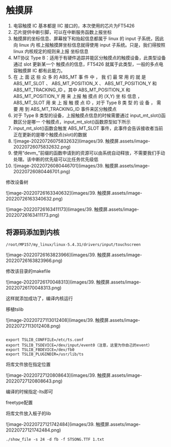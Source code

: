 # 触摸屏

1. 电容触摸 IC 基本都是 IIC 接口的，本次使用的芯片为FT5426
2. 芯片提供中断引脚，可以在中断服务函数上报坐标
3. 触摸屏的坐标信息、屏幕按下和抬起信息都属于 linux 的 input 子系统，因此向 linux 内 核上报触摸屏坐标信息就得使用 input 子系统。只是，我们得按照 linux 内核规定的规则来上报 坐标信息
4. MT协议 Type B：适用于有硬件追踪并能区分触摸点的触摸设备，此类型设备通过 slot 更新某一个 触摸点的信息，FT5426 就属于此类型，一般的多点电容触摸屏 IC 都有此能力。
5. 在 上 面 这 些 众 多 的 ABS_MT 事 件 中 ， 我 们 最 常 用 的 就 是 ABS_MT_SLOT 、 ABS_MT_POSITION_X 、 ABS_MT_POSITION_Y 和 ABS_MT_TRACKING_ID 。其中 ABS_MT_POSITION_X 和 ABS_MT_POSITION_Y 用 来 上报 触 摸点 的 (X,Y) 坐 标 信息 ， ABS_MT_SLOT 用 来 上 报 触 摸 点 ID ，对于 Type B 类 型 的 设 备 ， 需 要 用 到 ABS_MT_TRACKING_ID 事件来区分触摸点
6. 对于 Type B 类型的设备，上报触摸点信息的时候需要通过 input_mt_slot()函数区分是哪一 个触摸点，input_mt_slot()函数原型如下所示
7. input_mt_slot()函数会触发 ABS_MT_SLOT 事件，此事件会告诉接收者当前 正在更新的是哪个触摸点(slot)的数据
8. ![image-20220726075832632](images/39. 触摸屏.assets/image-20220726075832632.png)
9. 使用“devm_”前缀的函数申请到的资源可以由系统自动释放，不需要我们手动处理。该中断的优先级可以比任务优先级低
10. ![image-20220726080446701](images/39. 触摸屏.assets/image-20220726080446701.png)

修改设备树

![image-20220726163340632](images/39. 触摸屏.assets/image-20220726163340632.png)

![image-20220726163411173](images/39. 触摸屏.assets/image-20220726163411173.png)

## 将源码添加到内核

```
/root/MP157/my_linux/linux-5.4.31/drivers/input/touchscreen
```

![image-20220726163823966](images/39. 触摸屏.assets/image-20220726163823966.png)

修改该目录的makefile

![image-20220726170048313](images/39. 触摸屏.assets/image-20220726170048313.png)

这样就添加成功了，编译内核运行

移植tslib

![image-20220727113012408](images/39. 触摸屏.assets/image-20220727113012408.png)

```

export TSLIB_CONFFILE=/etc/ts.conf
export TSLIB_TSDEVICE=/dev/input/event0（注意，这里为你自己的event）
export TSLIB_FBDEVICE=/dev/fb0
export TSLIB_PLUGINDIR=/usr/lib/ts
```

将库文件放在指定位置

![image-20220727120808643](images/39. 触摸屏.assets/image-20220727120808643.png)

编译的时候指定-lts即可

freetype配置

将库文件放入板子的lib

![image-20220727121742484](images/39. 触摸屏.assets/image-20220727121742484.png)

```
./show_file -s 24 -d fb -f STSONG.TTF 1.txt
```

